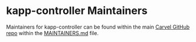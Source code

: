# kapp-controller Maintainers
Maintainers for kapp-controller can be found within the main [Carvel GitHub repo](https://github.com/carvel-dev/carvel) within the [MAINTAINERS.md](https://github.com/carvel-dev/carvel/blob/develop/MAINTAINERS.md) file.
